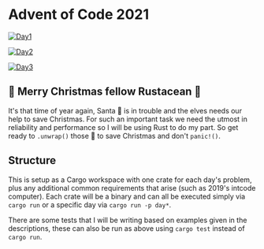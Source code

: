 # Advent of Code 2021

[![Day1](https://github.com/TinBryn/advent-of-code-2021/actions/workflows/day1.yml/badge.svg)](https://github.com/TinBryn/advent-of-code-2021/actions/workflows/day1.yml)

[![Day2](https://github.com/TinBryn/advent-of-code-2021/actions/workflows/day2.yml/badge.svg)](https://github.com/TinBryn/advent-of-code-2021/actions/workflows/day2.yml)

[![Day3](https://github.com/TinBryn/advent-of-code-2021/actions/workflows/day3.yml/badge.svg)](https://github.com/TinBryn/advent-of-code-2021/actions/workflows/day3.yml)

## 🎄 Merry Christmas fellow Rustacean 🎄

It's that time of year again, Santa 🎅 is in trouble and the elves needs our help to save Christmas. For such an
important task we need the utmost in reliability and performance so I will be using Rust to do my
part. So get ready to `.unwrap()` those 🎁 to save Christmas and don't `panic!()`.

## Structure

This is setup as a Cargo workspace with one crate for each day's problem, plus any additional
common requirements that arise (such as 2019's intcode computer). Each crate will be a binary and
can all be executed simply via `cargo run` or a specific day via `cargo run -p day*`.

There are some tests that I will be writing based on examples given in the descriptions, these can
also be run as above using `cargo test` instead of `cargo run`.
